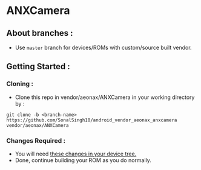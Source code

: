 # ANXCamera
## About branches :
- Use ```master``` branch for devices/ROMs with custom/source built vendor.
## Getting Started :
### Cloning :
- Clone this repo in vendor/aeonax/ANXCamera in your working directory by :
```
git clone -b <branch-name> https://github.com/SonalSingh18/android_vendor_aeonax_anxcamera vendor/aeonax/ANXCamera 
```
### Changes Required :
- You will need [these changes in your device tree.](https://github.com/sarveshrulz/android_device_xiaomi_phoenix/commit/4f8e58a644de2593847c662add77d282b2f998f8)
- Done, continue building your ROM as you do normally.
